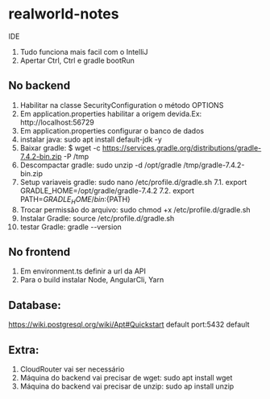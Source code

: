 # realworld-notes

IDE
1. Tudo funciona mais facil com o IntelliJ
2. Apertar Ctrl, Ctrl e gradle bootRun

## No backend
1. Habilitar na classe SecurityConfiguration o método OPTIONS
2. Em application.properties habilitar a origem devida.Ex: http://localhost:56729
3. Em application.properties configurar o banco de dados
4. instalar java: sudo apt install default-jdk -y
5. Baixar gradle: $ wget -c https://services.gradle.org/distributions/gradle-7.4.2-bin.zip -P /tmp
6. Descompactar gradle: sudo unzip -d /opt/gradle /tmp/gradle-7.4.2-bin.zip
7. Setup variaveis gradle: sudo nano /etc/profile.d/gradle.sh
7.1. export GRADLE_HOME=/opt/gradle/gradle-7.4.2
7.2. export PATH=${GRADLE_HOME}/bin:${PATH}
8. Trocar permissão do arquivo: sudo chmod +x /etc/profile.d/gradle.sh
9. Instalar Gradle: source /etc/profile.d/gradle.sh
10. testar Gradle: gradle --version




## No frontend
1. Em environment.ts definir a url da API
2. Para o build instalar Node, AngularCli, Yarn


## Database:

https://wiki.postgresql.org/wiki/Apt#Quickstart
default port:5432
default

## Extra: 
1. CloudRouter vai ser necessário
2. Máquina do backend vai precisar de wget: sudo apt install wget
3. Máquina do backend vai precisar de unzip: sudo ap install unzip
